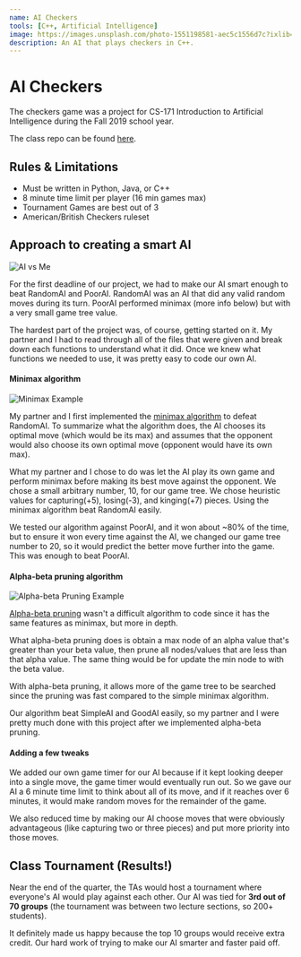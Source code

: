 ```yaml
---
name: AI Checkers 
tools: [C++, Artificial Intelligence]
image: https://images.unsplash.com/photo-1551198581-aec5c1556d7c?ixlib=rb-1.2.1&auto=format&fit=crop&w=1350&q=80 
description: An AI that plays checkers in C++.
---
```


# AI Checkers 

The checkers game was a project for CS-171 Introduction to
Artificial Intelligence during the Fall 2019 school year.

The class repo can be found [here](https://gitlab.ics.uci.edu/ai-projects/Checkers_Student).


## Rules & Limitations

* Must be written in Python, Java, or C++
* 8 minute time limit per player (16 min games max)
* Tournament Games are best out of 3
* American/British Checkers ruleset

## Approach to creating a smart AI 

![AI vs Me](http://u.cubeupload.com/lilwon/manual01.png "AI vs Me")
 
For the first deadline of our project, we had to make our AI smart enough
to beat RandomAI and PoorAI. RandomAI was an AI that did any valid 
random moves during its turn. PoorAI performed minimax (more info below)
but with a very small game tree value. 

The hardest part of the project was, of course, getting started
on it. My partner and I had to read through all of the files that were 
given and break down each functions to understand what it did. Once we 
knew what functions we needed to use, it was pretty easy to code our own 
AI.

#### Minimax algorithm 

![Minimax Example](http://u.cubeupload.com/lilwon/minimaxexample.png "Minimax Example")

My partner and I first implemented the 
[minimax algorithm](https://en.wikipedia.org/wiki/Minimax) to defeat RandomAI.
To summarize what the algorithm does, the AI chooses its optimal move (which
would be its max) and assumes that the opponent would also choose its
own optimal move (opponent would have its own max). 

What my partner and I chose to do was let the AI play its own game and
perform minimax before making its best move against the opponent.
We chose a small arbitrary number, 10, for our game tree. 
We chose heuristic values for capturing(+5), losing(-3), and 
kinging(+7) pieces. Using the minimax algorithm beat RandomAI easily. 

We tested our algorithm against PoorAI, and it won about ~80% of the time,
but to ensure it won every time against the AI, we changed our game tree
number to 20, so it would predict the better move further into the game.
This was enough to beat PoorAI.

#### Alpha-beta pruning algorithm

![Alpha-beta Pruning Example](http://u.cubeupload.com/lilwon/abprunexample.png "A-B Pruning")

[Alpha-beta pruning](https://en.wikipedia.org/wiki/Alpha%E2%80%93beta_pruning)
wasn't a difficult algorithm to code since it has the same features as 
minimax, but more in depth.
 
What alpha-beta pruning does is obtain a max node of an alpha value that's
greater than your beta value, then prune all nodes/values that are
less than that alpha value. 
The same thing would be for update the  min node to with the beta value.

With alpha-beta pruning, it allows more of the game tree to be searched 
since the pruning was fast compared to the simple minimax algorithm.

Our algorithm beat SimpleAI and GoodAI easily, so my partner and I
were pretty much done with this project after we implemented 
alpha-beta pruning.

#### Adding a few tweaks

We added our own game timer for our AI because if it kept looking deeper into a
single move, the game timer would eventually run out. So we gave our AI
a 6 minute time limit to think about all of its move, and if it reaches over
6 minutes, it would make random moves for the remainder of the game. 

We also reduced time by making our AI choose moves that were obviously
advantageous (like capturing two or three pieces) and put more priority
into those moves. 

## Class Tournament (Results!)

Near the end of the quarter, the TAs would host a tournament where 
everyone's AI would play against each other. Our AI was tied for **3rd
out of 70 groups** (the tournament was between two lecture sections, so 200+ 
students). 

It definitely made us happy because the top 10 groups would
receive extra credit. Our hard work of trying to make our 
AI smarter and faster paid off.
